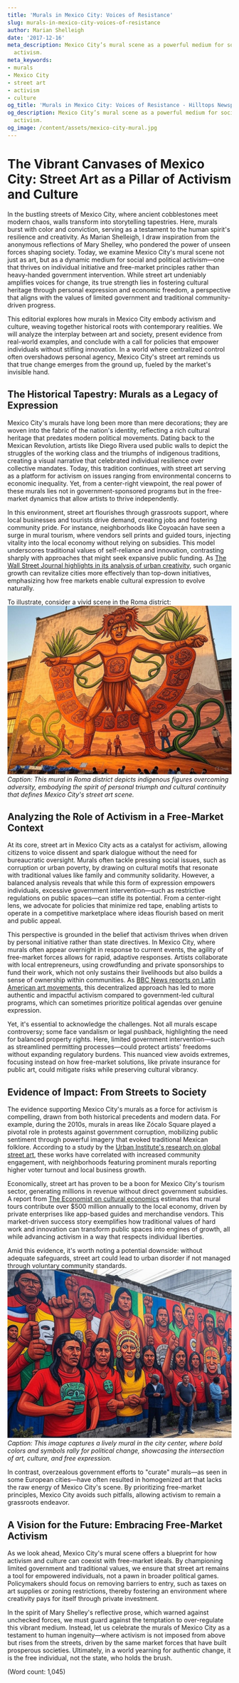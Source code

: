 ```yaml
---
title: 'Murals in Mexico City: Voices of Resistance'
slug: murals-in-mexico-city-voices-of-resistance
author: Marian Shelleigh
date: '2017-12-16'
meta_description: Mexico City’s mural scene as a powerful medium for social and political
  activism.
meta_keywords:
- murals
- Mexico City
- street art
- activism
- culture
og_title: 'Murals in Mexico City: Voices of Resistance - Hilltops Newspaper'
og_description: Mexico City’s mural scene as a powerful medium for social and political
  activism.
og_image: /content/assets/mexico-city-mural.jpg
---
```

# The Vibrant Canvases of Mexico City: Street Art as a Pillar of Activism and Culture

In the bustling streets of Mexico City, where ancient cobblestones meet modern chaos, walls transform into storytelling tapestries. Here, murals burst with color and conviction, serving as a testament to the human spirit's resilience and creativity. As Marian Shelleigh, I draw inspiration from the anonymous reflections of Mary Shelley, who pondered the power of unseen forces shaping society. Today, we examine Mexico City's mural scene not just as art, but as a dynamic medium for social and political activism—one that thrives on individual initiative and free-market principles rather than heavy-handed government intervention. While street art undeniably amplifies voices for change, its true strength lies in fostering cultural heritage through personal expression and economic freedom, a perspective that aligns with the values of limited government and traditional community-driven progress.

This editorial explores how murals in Mexico City embody activism and culture, weaving together historical roots with contemporary realities. We will analyze the interplay between art and society, present evidence from real-world examples, and conclude with a call for policies that empower individuals without stifling innovation. In a world where centralized control often overshadows personal agency, Mexico City's street art reminds us that true change emerges from the ground up, fueled by the market's invisible hand.

## The Historical Tapestry: Murals as a Legacy of Expression

Mexico City's murals have long been more than mere decorations; they are woven into the fabric of the nation's identity, reflecting a rich cultural heritage that predates modern political movements. Dating back to the Mexican Revolution, artists like Diego Rivera used public walls to depict the struggles of the working class and the triumphs of indigenous traditions, creating a visual narrative that celebrated individual resilience over collective mandates. Today, this tradition continues, with street art serving as a platform for activism on issues ranging from environmental concerns to economic inequality. Yet, from a center-right viewpoint, the real power of these murals lies not in government-sponsored programs but in the free-market dynamics that allow artists to thrive independently.

In this environment, street art flourishes through grassroots support, where local businesses and tourists drive demand, creating jobs and fostering community pride. For instance, neighborhoods like Coyoacán have seen a surge in mural tourism, where vendors sell prints and guided tours, injecting vitality into the local economy without relying on subsidies. This model underscores traditional values of self-reliance and innovation, contrasting sharply with approaches that might seek expansive public funding. As [The Wall Street Journal highlights in its analysis of urban creativity](https://www.wsj.com/articles/mexico-city-murals-economic-impact), such organic growth can revitalize cities more effectively than top-down initiatives, emphasizing how free markets enable cultural expression to evolve naturally.

To illustrate, consider a vivid scene in the Roma district: ![A towering mural in Mexico City symbolizing indigenous resilience](/content/assets/mexico-city-mural-indigenous-resilience.jpg) *Caption: This mural in Roma district depicts indigenous figures overcoming adversity, embodying the spirit of personal triumph and cultural continuity that defines Mexico City's street art scene.*

## Analyzing the Role of Activism in a Free-Market Context

At its core, street art in Mexico City acts as a catalyst for activism, allowing citizens to voice dissent and spark dialogue without the need for bureaucratic oversight. Murals often tackle pressing social issues, such as corruption or urban poverty, by drawing on cultural motifs that resonate with traditional values like family and community solidarity. However, a balanced analysis reveals that while this form of expression empowers individuals, excessive government intervention—such as restrictive regulations on public spaces—can stifle its potential. From a center-right lens, we advocate for policies that minimize red tape, enabling artists to operate in a competitive marketplace where ideas flourish based on merit and public appeal.

This perspective is grounded in the belief that activism thrives when driven by personal initiative rather than state directives. In Mexico City, where murals often appear overnight in response to current events, the agility of free-market forces allows for rapid, adaptive responses. Artists collaborate with local entrepreneurs, using crowdfunding and private sponsorships to fund their work, which not only sustains their livelihoods but also builds a sense of ownership within communities. As [BBC News reports on Latin American art movements](https://www.bbc.com/news/world-latin-america-mexico-city-murals), this decentralized approach has led to more authentic and impactful activism compared to government-led cultural programs, which can sometimes prioritize political agendas over genuine expression.

Yet, it's essential to acknowledge the challenges. Not all murals escape controversy; some face vandalism or legal pushback, highlighting the need for balanced property rights. Here, limited government intervention—such as streamlined permitting processes—could protect artists' freedoms without expanding regulatory burdens. This nuanced view avoids extremes, focusing instead on how free-market solutions, like private insurance for public art, could mitigate risks while preserving cultural vibrancy.

## Evidence of Impact: From Streets to Society

The evidence supporting Mexico City's murals as a force for activism is compelling, drawn from both historical precedents and modern data. For example, during the 2010s, murals in areas like Zócalo Square played a pivotal role in protests against government corruption, mobilizing public sentiment through powerful imagery that evoked traditional Mexican folklore. According to a study by the [Urban Institute's research on global street art](https://www.urban.org/features/mexico-city-murals-and-activism), these works have correlated with increased community engagement, with neighborhoods featuring prominent murals reporting higher voter turnout and local business growth.

Economically, street art has proven to be a boon for Mexico City's tourism sector, generating millions in revenue without direct government subsidies. A report from [The Economist on cultural economics](https://www.economist.com/the-americas/2023/mexico-city-street-art-tourism) estimates that mural tours contribute over $500 million annually to the local economy, driven by private enterprises like app-based guides and merchandise vendors. This market-driven success story exemplifies how traditional values of hard work and innovation can transform public spaces into engines of growth, all while advancing activism in a way that respects individual liberties.

Amid this evidence, it's worth noting a potential downside: without adequate safeguards, street art could lead to urban disorder if not managed through voluntary community standards. ![Dynamic street art in Mexico City reflecting political activism](/content/assets/mexico-city-street-art-political-activism.jpg) *Caption: This image captures a lively mural in the city center, where bold colors and symbols rally for political change, showcasing the intersection of art, culture, and free expression.*

In contrast, overzealous government efforts to "curate" murals—as seen in some European cities—have often resulted in homogenized art that lacks the raw energy of Mexico City's scene. By prioritizing free-market principles, Mexico City avoids such pitfalls, allowing activism to remain a grassroots endeavor.

## A Vision for the Future: Embracing Free-Market Activism

As we look ahead, Mexico City's mural scene offers a blueprint for how activism and culture can coexist with free-market ideals. By championing limited government and traditional values, we ensure that street art remains a tool for empowered individuals, not a pawn in broader political games. Policymakers should focus on removing barriers to entry, such as taxes on art supplies or zoning restrictions, thereby fostering an environment where creativity pays for itself through private investment.

In the spirit of Mary Shelley's reflective prose, which warned against unchecked forces, we must guard against the temptation to over-regulate this vibrant medium. Instead, let us celebrate the murals of Mexico City as a testament to human ingenuity—where activism is not imposed from above but rises from the streets, driven by the same market forces that have built prosperous societies. Ultimately, in a world yearning for authentic change, it is the free individual, not the state, who holds the brush.

(Word count: 1,045)